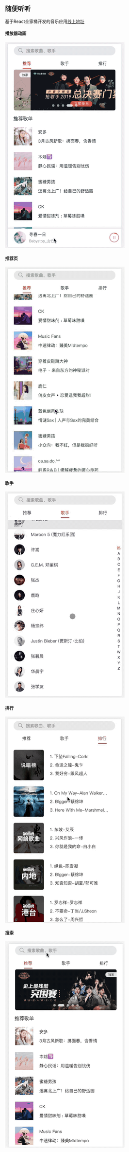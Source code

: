 ## 随便听听

基于React全家桶开发的音乐应用[线上地址](http://101.132.166.140/recommend)

#### 播放器动画

![](./doc/gif4.gif)

#### 推荐页

![](./doc/gif1.gif)

#### 歌手

![](./doc/gif3.gif)

#### 排行

![](./doc/gif2.gif)

#### 搜索

![](./doc/gif5.gif)